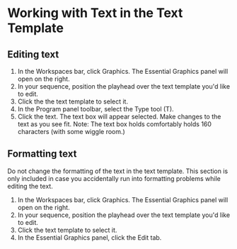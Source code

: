 # Working with Text in the Text Template

## Editing text

1. In the Workspaces bar, click Graphics. The Essential Graphics panel will open on the right.
2. In your sequence, position the playhead over the text template you'd like to edit.
3. Click the the text template to select it. 
4. In the Program panel toolbar, select the Type tool \(T\). 
5. Click the text. The text box will appear selected. Make changes to the text as you see fit. Note: The text box holds comfortably holds 160 characters \(with some wiggle room.\) 

## Formatting text

Do not change the formatting of the text in the text template. This section is only included in case you accidentally run into formatting problems while editing the text.

1. In the Workspaces bar, click Graphics. The Essential Graphics panel will open on the right.
2. In your sequence, position the playhead over the text template you'd like to edit. 
3. Click the text template to select it.
4. In the Essential Graphics panel, click the Edit tab.



